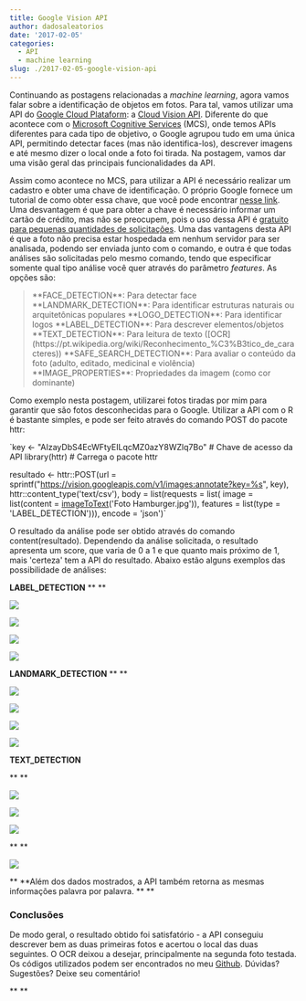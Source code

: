 ```yaml
---
title: Google Vision API
author: dadosaleatorios
date: '2017-02-05'
categories:
  - API
  - machine learning
slug: ./2017-02-05-google-vision-api
---
```


Continuando as postagens relacionadas a _machine learning_, agora vamos falar sobre a identificação de objetos em fotos. Para tal, vamos utilizar uma API do [Google Cloud Plataform](https://cloud.google.com/): a [Cloud Vision API](https://cloud.google.com/vision/). Diferente do que acontece com o [Microsoft Cognitive Services](https://www.microsoft.com/cognitive-services/en-us/) (MCS), onde temos APIs diferentes para cada tipo de objetivo, o Google agrupou tudo em uma única API, permitindo detectar faces (mas não identifica-los), descrever imagens e até mesmo dizer o local onde a foto foi tirada. Na postagem, vamos dar uma visão geral das principais funcionalidades da API.

Assim como acontece no MCS, para utilizar a API é necessário realizar um cadastro e obter uma chave de identificação. O próprio Google fornece um tutorial de como obter essa chave, que você pode encontrar [nesse link](https://cloud.google.com/vision/docs/common/auth). Uma desvantagem é que para obter a chave é necessário informar um cartão de crédito, mas não se preocupem, pois o uso dessa API é [gratuito para pequenas quantidades de solicitações](https://cloud.google.com/vision/pricing). Uma das vantagens desta API é que a foto não precisa estar hospedada em nenhum servidor para ser analisada, podendo ser enviada junto com o comando, e outra é que todas análises são solicitadas pelo mesmo comando, tendo que especificar somente qual tipo análise você quer através do parâmetro _features_. As opções são:

<blockquote>**FACE_DETECTION**: Para detectar face
**LANDMARK_DETECTION**: Para identificar estruturas naturais ou arquitetônicas populares
**LOGO_DETECTION**: Para identificar logos
**LABEL_DETECTION**: Para descrever elementos/objetos
**TEXT_DETECTION**: Para leitura de texto ([OCR](https://pt.wikipedia.org/wiki/Reconhecimento_%C3%B3tico_de_caracteres))
**SAFE_SEARCH_DETECTION**: Para avaliar o conteúdo da foto (adulto, editado, medicinal e violência)
**IMAGE_PROPERTIES**: Propriedades da imagem (como cor dominante)</blockquote>

Como exemplo nesta postagem, utilizarei fotos tiradas por mim para garantir que são fotos desconhecidas para o Google. Utilizar a API com o R é bastante simples, e pode ser feito através do comando POST do pacote httr:

`key <- "AIzayDbS4EcWFtyEILqcMZ0azY8WZlq7Bo" # Chave de acesso da API
library(httr) # Carrega o pacote httr

resultado <- httr::POST(url = sprintf("https://vision.googleapis.com/v1/images:annotate?key=%s", key),
  httr::content_type('text/csv'),
  body = list(requests = list(
   image = list(content = [imageToText](https://github.com/cloudyr/RoogleVision/blob/master/R/googleVision-LIB.R)('Foto Hamburger.jpg')),
   features = list(type = 'LABEL_DETECTION'))),
  encode = 'json')`

O resultado da análise pode ser obtido através do comando content(resultado). Dependendo da análise solicitada, o resultado apresenta um score, que varia de 0 a 1 e que quanto mais próximo de 1, mais 'certeza' tem a API do resultado. Abaixo estão alguns exemplos das possibilidade de análises:

**LABEL_DETECTION**
**
**

![](https://dadosaleatorios.files.wordpress.com/2017/02/0824c-foto2bhamburger.jpg)

[
](https://dadosaleatorios.files.wordpress.com/2017/02/c0923-hamburger2b-2btabela.png)

![](https://dadosaleatorios.files.wordpress.com/2017/02/c0923-hamburger2b-2btabela.png)

![](https://dadosaleatorios.files.wordpress.com/2017/02/b35e5-borboleta.jpg)

![](https://dadosaleatorios.files.wordpress.com/2017/02/fbe71-borboleta2b-2btabela.png)

**LANDMARK_DETECTION**
**
**

![](https://dadosaleatorios.files.wordpress.com/2017/02/e7bd1-serra.jpg)

![](https://dadosaleatorios.files.wordpress.com/2017/02/c0f7c-serra2b-2btabela.png)

![](https://dadosaleatorios.files.wordpress.com/2017/02/79292-igreja.jpg)

![](https://dadosaleatorios.files.wordpress.com/2017/02/cafe6-igreja2b-2btabela.png)

**TEXT_DETECTION**

**
**

![](https://dadosaleatorios.files.wordpress.com/2017/02/37291-carros.jpg)

![](https://dadosaleatorios.files.wordpress.com/2017/02/bc0dd-carros2b-2btabela.png)

![](https://dadosaleatorios.files.wordpress.com/2017/02/3d8b9-cerveja.jpg)

**
**

![](https://dadosaleatorios.files.wordpress.com/2017/02/578ac-cerveja2b-2btabela.png)

**
**Além dos dados mostrados, a API também retorna as mesmas informações palavra por palavra.
**
**

### **Conclusões**

De modo geral, o resultado obtido foi satisfatório - a API conseguiu descrever bem as duas primeiras fotos e acertou o local das duas seguintes. O OCR deixou a desejar, principalmente na segunda foto testada. Os códigos utilizados podem ser encontrados no meu [Github](https://github.com/rcoster/blog). Dúvidas? Sugestões? Deixe seu comentário!

**
**
